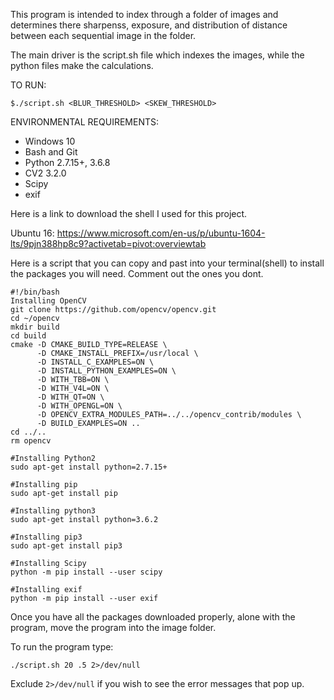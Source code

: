 This program is intended to index through a folder of images and determines there sharpenss, exposure, and distribution of distance between each sequential image in the folder.

The main driver is the script.sh file which indexes the images, while the python files make the calculations.

TO RUN:

`$./script.sh <BLUR_THRESHOLD> <SKEW_THRESHOLD>`

ENVIRONMENTAL REQUIREMENTS:

+ Windows 10
+ Bash and Git
+ Python 2.7.15+, 3.6.8
+ CV2 3.2.0
+ Scipy
+ exif

Here is a link to download the shell I used for this project.

Ubuntu 16: https://www.microsoft.com/en-us/p/ubuntu-1604-lts/9pjn388hp8c9?activetab=pivot:overviewtab

Here is a script that you can copy and past into your terminal(shell) to install the packages you will need. Comment out the ones you dont.
```
#!/bin/bash
Installing OpenCV
git clone https://github.com/opencv/opencv.git
cd ~/opencv
mkdir build
cd build
cmake -D CMAKE_BUILD_TYPE=RELEASE \
      -D CMAKE_INSTALL_PREFIX=/usr/local \
      -D INSTALL_C_EXAMPLES=ON \
      -D INSTALL_PYTHON_EXAMPLES=ON \
      -D WITH_TBB=ON \
      -D WITH_V4L=ON \
      -D WITH_QT=ON \
      -D WITH_OPENGL=ON \
      -D OPENCV_EXTRA_MODULES_PATH=../../opencv_contrib/modules \
      -D BUILD_EXAMPLES=ON ..
cd ../..
rm opencv

#Installing Python2
sudo apt-get install python=2.7.15+

#Installing pip
sudo apt-get install pip

#Installing python3
sudo apt-get install python=3.6.2

#Installing pip3
sudo apt-get install pip3

#Installing Scipy
python -m pip install --user scipy

#Installing exif
python -m pip install --user exif
```

Once you have all the packages downloaded properly, alone with the program, move the program
into the image folder.

To run the program type:

`./script.sh 20 .5 2>/dev/null`

Exclude `2>/dev/null` if you wish to see the error messages that pop up.




